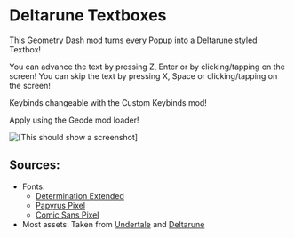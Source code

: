 # Deltarune Textboxes
This Geometry Dash mod turns every Popup into a Deltarune styled Textbox!

You can advance the text by pressing Z, Enter or by clicking/tapping on the screen!
You can skip the text by pressing X, Space or clicking/tapping on the screen!

Keybinds changeable with the Custom Keybinds mod!

Apply using the Geode mod loader!

<img src="resources/screenshot.jpg" alt="[This should show a screenshot]">

## Sources:
- Fonts:
	- [Determination Extended](https://fontstruct.com/fontstructions/show/2460153/determination-40-7)
	- [Papyrus Pixel](https://online-fonts.com/fonts/papyrus-pixel)
	- [Comic Sans Pixel](https://fontstruct.com/fontstructions/show/1534860/pixel-comic-sans-undertale-sans-font)
- Most assets: Taken from [Undertale](https://store.steampowered.com/app/391540/Undertale/) and [Deltarune](https://store.steampowered.com/app/1671210/DELTARUNE/)